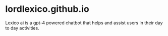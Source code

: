 # lordlexico.github.io
Lexico ai is a gpt-4 powered chatbot that helps and assist users in their day to day activities.
